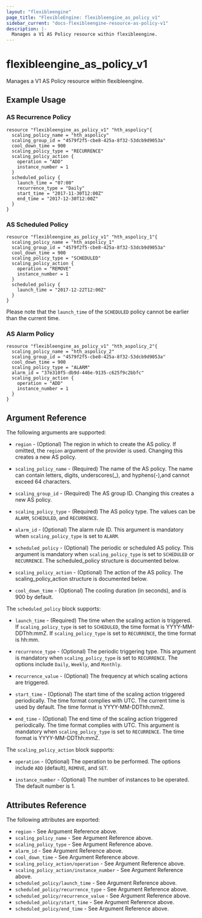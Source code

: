 ```yaml
---
layout: "flexibleengine"
page_title: "FlexibleEngine: flexibleengine_as_policy_v1"
sidebar_current: "docs-flexibleengine-resource-as-policy-v1"
description: |-
  Manages a V1 AS Policy resource within flexibleengine.
---
```


# flexibleengine\_as\_policy_v1

Manages a V1 AS Policy resource within flexibleengine.

## Example Usage

### AS Recurrence Policy

```hcl
resource "flexibleengine_as_policy_v1" "hth_aspolicy"{
  scaling_policy_name = "hth_aspolicy"
  scaling_group_id = "4579f2f5-cbe8-425a-8f32-53dcb9d9053a"
  cool_down_time = 900
  scaling_policy_type = "RECURRENCE"
  scaling_policy_action {
    operation = "ADD"
    instance_number = 1
  }
  scheduled_policy {
    launch_time = "07:00"
    recurrence_type = "Daily"
    start_time = "2017-11-30T12:00Z"
    end_time = "2017-12-30T12:00Z"
  }
}

```

### AS Scheduled Policy

```hcl
resource "flexibleengine_as_policy_v1" "hth_aspolicy_1"{
  scaling_policy_name = "hth_aspolicy_1"
  scaling_group_id = "4579f2f5-cbe8-425a-8f32-53dcb9d9053a"
  cool_down_time = 900
  scaling_policy_type = "SCHEDULED"
  scaling_policy_action {
    operation = "REMOVE"
    instance_number = 1
  }
  scheduled_policy {
    launch_time = "2017-12-22T12:00Z"
  }
}

```

Please note that the `launch_time` of the `SCHEDULED` policy cannot be earlier than the current time.

### AS Alarm Policy

```hcl
resource "flexibleengine_as_policy_v1" "hth_aspolicy_2"{
  scaling_policy_name = "hth_aspolicy_2"
  scaling_group_id = "4579f2f5-cbe8-425a-8f32-53dcb9d9053a"
  cool_down_time = 900
  scaling_policy_type = "ALARM"
  alarm_id = "37e310f5-db9d-446e-9135-c625f9c2bbfc"
  scaling_policy_action {
    operation = "ADD"
    instance_number = 1
  }
}

```

## Argument Reference

The following arguments are supported:

* `region` - (Optional) The region in which to create the AS policy. If
    omitted, the `region` argument of the provider is used. Changing this
    creates a new AS policy.

* `scaling_policy_name` - (Required) The name of the AS policy. The name can contain letters,
    digits, underscores(_), and hyphens(-),and cannot exceed 64 characters.

* `scaling_group_id` - (Required) The AS group ID. Changing this creates a new AS policy.

* `scaling_policy_type` - (Required) The AS policy type. The values can be `ALARM`, `SCHEDULED`,
    and `RECURRENCE`.

* `alarm_id` - (Optional) The alarm rule ID. This argument is mandatory
    when `scaling_policy_type` is set to `ALARM`.

* `scheduled_policy` - (Optional) The periodic or scheduled AS policy. This argument is mandatory
    when `scaling_policy_type` is set to `SCHEDULED` or `RECURRENCE`. The scheduled_policy structure
    is documented below.

* `scaling_policy_action` - (Optional) The action of the AS policy. The scaling_policy_action
    structure is documented below.

* `cool_down_time` - (Optional) The cooling duration (in seconds), and is 900 by default.

The `scheduled_policy` block supports:

* `launch_time` - (Required) The time when the scaling action is triggered. If `scaling_policy_type`
    is set to `SCHEDULED`, the time format is YYYY-MM-DDThh:mmZ. If `scaling_policy_type` is set to
    `RECURRENCE`, the time format is hh:mm.

* `recurrence_type` - (Optional) The periodic triggering type. This argument is mandatory when
    `scaling_policy_type` is set to `RECURRENCE`. The options include `Daily`, `Weekly`, and `Monthly`.

* `recurrence_value` - (Optional) The frequency at which scaling actions are triggered.

* `start_time` - (Optional) The start time of the scaling action triggered periodically.
    The time format complies with UTC. The current time is used by default. The time
    format is YYYY-MM-DDThh:mmZ.

* `end_time` - (Optional) The end time of the scaling action triggered periodically.
    The time format complies with UTC. This argument is mandatory when `scaling_policy_type`
    is set to `RECURRENCE`. The time format is YYYY-MM-DDThh:mmZ.

The `scaling_policy_action` block supports:

* `operation` - (Optional) The operation to be performed. The options include `ADD` (default), `REMOVE`,
    and `SET`.

* `instance_number` - (Optional) The number of instances to be operated. The default number is 1.

## Attributes Reference

The following attributes are exported:

* `region` - See Argument Reference above.
* `scaling_policy_name` - See Argument Reference above.
* `scaling_policy_type` - See Argument Reference above.
* `alarm_id` - See Argument Reference above.
* `cool_down_time` - See Argument Reference above.
* `scaling_policy_action/operation` - See Argument Reference above.
* `scaling_policy_action/instance_number` - See Argument Reference above.
* `scheduled_policy/launch_time` - See Argument Reference above.
* `scheduled_policy/recurrence_type` - See Argument Reference above.
* `scheduled_policy/recurrence_value` - See Argument Reference above.
* `scheduled_policy/start_time` - See Argument Reference above.
* `scheduled_policy/end_time` - See Argument Reference above.
